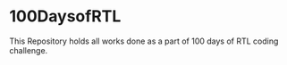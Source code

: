 # 100DaysofRTL

This Repository holds all works done as a part of 100 days of RTL coding challenge.
